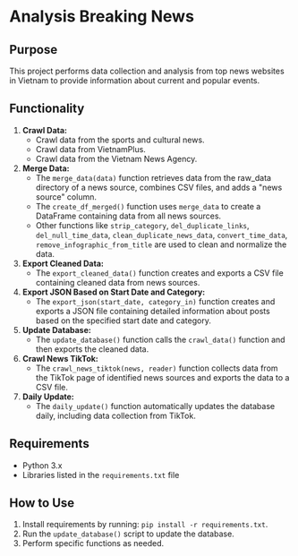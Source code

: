 <!DOCTYPE html>
<html lang="en">
<head>
    <meta charset="UTF-8">
    <meta http-equiv="X-UA-Compatible" content="IE=edge">
    <meta name="viewport" content="width=device-width, initial-scale=1.0">
    <link rel="stylesheet" href="https://cdnjs.cloudflare.com/ajax/libs/font-awesome/6.0.0/css/all.min.css">
</head>
<body>
    <h1>Analysis Breaking News</h1>
    <section>
        <h2><i class="fas fa-bullseye"></i> Purpose</h2>
        <p>This project performs data collection and analysis from top news websites in Vietnam to provide information about current and popular events.</p>
    </section>
    <section>
        <h2><i class="fas fa-cogs"></i> Functionality</h2>
        <ol>
            <li>
                <strong>Crawl Data:</strong>
                <ul>
                    <li>Crawl data from the sports and cultural news.</li>
                    <li>Crawl data from VietnamPlus.</li>
                    <li>Crawl data from the Vietnam News Agency.</li>
                </ul>
            </li>
            <li>
                <strong>Merge Data:</strong>
                <ul>
                    <li>The <code>merge_data(data)</code> function retrieves data from the raw_data directory of a news source, combines CSV files, and adds a "news source" column.</li>
                    <li>The <code>create_df_merged()</code> function uses <code>merge_data</code> to create a DataFrame containing data from all news sources.</li>
                    <li>Other functions like <code>strip_category</code>, <code>del_duplicate_links</code>, <code>del_null_time_data</code>, <code>clean_duplicate_news_data</code>, <code>convert_time_data</code>, <code>remove_infographic_from_title</code> are used to clean and normalize the data.</li>
                </ul>
            </li>
            <li>
                <strong>Export Cleaned Data:</strong>
                <ul>
                    <li>The <code>export_cleaned_data()</code> function creates and exports a CSV file containing cleaned data from news sources.</li>
                </ul>
            </li>
            <li>
                <strong>Export JSON Based on Start Date and Category:</strong>
                <ul>
                    <li>The <code>export_json(start_date, category_in)</code> function creates and exports a JSON file containing detailed information about posts based on the specified start date and category.</li>
                </ul>
            </li>
            <li>
                <strong>Update Database:</strong>
                <ul>
                    <li>The <code>update_database()</code> function calls the <code>crawl_data()</code> function and then exports the cleaned data.</li>
                </ul>
            </li>
            <li>
                <strong>Crawl News TikTok:</strong>
                <ul>
                    <li>The <code>crawl_news_tiktok(news, reader)</code> function collects data from the TikTok page of identified news sources and exports the data to a CSV file.</li>
                </ul>
            </li>
            <li>
                <strong>Daily Update:</strong>
                <ul>
                    <li>The <code>daily_update()</code> function automatically updates the database daily, including data collection from TikTok.</li>
                </ul>
            </li>
        </ol>
    </section>
    <section>
        <h2><i class="fas fa-cogs"></i> Requirements</h2>
        <ul>
            <li>Python 3.x</li>
            <li>Libraries listed in the <code>requirements.txt</code> file</li>
        </ul>
    </section>
    <section>
        <h2><i class="fas fa-book"></i> How to Use</h2>
        <ol>
            <li>Install requirements by running: <code>pip install -r requirements.txt</code>.</li>
            <li>Run the <code>update_database()</code> script to update the database.</li>
            <li>Perform specific functions as needed.</li>
        </ol>
    </section>
</body>
</html>
